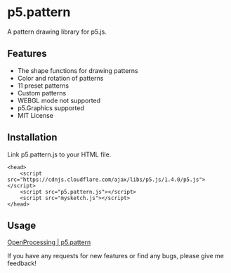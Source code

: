 # p5.pattern
A pattern drawing library for p5.js.

## Features

+ The shape functions for drawing patterns
+ Color and rotation of patterns
+ 11 preset patterns
+ Custom patterns
+ WEBGL mode not supported
+ p5.Graphics supported
+ MIT License

## Installation
Link p5.pattern.js to your HTML file.
```
<head>
    <script src="https://cdnjs.cloudflare.com/ajax/libs/p5.js/1.4.0/p5.js"></script>
    <script src="p5.pattern.js"></script>
    <script src="mysketch.js"></script>
</head>
```
## Usage
[OpenProcessing | p5.pattern](https://openprocessing.org/sketch/1278485)

If you have any requests for new features or find any bugs, please give me feedback!
